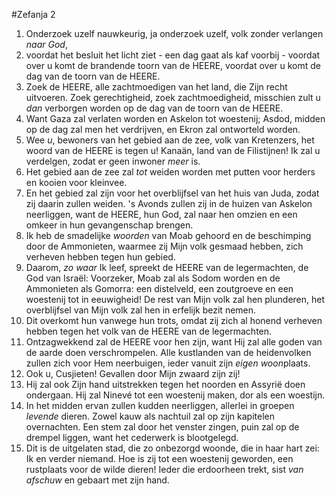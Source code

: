 #Zefanja 2
1. Onderzoek uzelf nauwkeurig, ja onderzoek uzelf, volk zonder verlangen *naar God*, 
2. voordat het besluit het licht ziet - een dag gaat als kaf voorbij - voordat over u komt de brandende toorn van de HEERE, voordat over u komt de dag van de toorn van de HEERE. 
3. Zoek de HEERE, alle zachtmoedigen van het land, die Zijn recht uitvoeren. Zoek gerechtigheid, zoek zachtmoedigheid, misschien zult u *dan* verborgen worden op de dag van de toorn van de HEERE. 
4. Want Gaza zal verlaten worden en Askelon tot woestenij; Asdod, midden op de dag zal men het verdrijven, en Ekron zal ontworteld worden. 
5. Wee *u*, bewoners van het gebied aan de zee, volk van Kretenzers, het woord van de HEERE is tegen u! Kanaän, land van de Filistijnen! Ik zal u verdelgen, zodat er geen inwoner *meer* is. 
6. Het gebied aan de zee zal *tot* weiden worden met putten voor herders en kooien voor kleinvee. 
7. En het gebied zal zijn voor het overblijfsel van het huis van Juda, zodat zij daarin zullen weiden. 's Avonds zullen zij in de huizen van Askelon neerliggen, want de HEERE, hun God, zal naar hen omzien en een omkeer in hun gevangenschap brengen. 
8. Ik heb de smadelijke *woorden* van Moab gehoord en de beschimping door de Ammonieten, waarmee zij Mijn volk gesmaad hebben, zich verheven hebben tegen hun gebied. 
9. Daarom, *zo waar* Ik leef, spreekt de HEERE van de legermachten, de God van Israël: Voorzeker, Moab zal als Sodom worden en de Ammonieten als Gomorra: een distelveld, een zoutgroeve en een woestenij tot in eeuwigheid! De rest van Mijn volk zal hen plunderen, het overblijfsel van Mijn volk zal hen in erfelijk bezit nemen.
10. Dit overkomt hun vanwege hun trots, omdat zij zich al honend verheven hebben tegen het volk van de HEERE van de legermachten.
11. Ontzagwekkend zal de HEERE voor hen zijn, want Hij zal alle goden van de aarde doen verschrompelen. Alle kustlanden van de heidenvolken zullen zich voor Hem neerbuigen, ieder vanuit zijn *eigen* *woon*plaats. 
12. Ook u, Cusjieten! Gevallen door Mijn zwaard zijn zij! 
13. Hij zal ook Zijn hand uitstrekken tegen het noorden en Assyrië doen ondergaan. Hij zal Ninevé tot een woestenij maken, dor als een woestijn. 
14. In het midden ervan zullen kudden neerliggen, allerlei in groepen *levende* dieren. Zowel kauw als nachtuil zal op zijn kapitelen overnachten. Een stem zal door het venster zingen, puin zal op de drempel liggen, want het cederwerk is blootgelegd. 
15. Dit is de uitgelaten stad, die zo onbezorgd woonde, die in haar hart zei: Ik en verder niemand. Hoe is zij tot een woestenij geworden, een rustplaats voor de wilde dieren! Ieder die erdoorheen trekt, sist *van afschuw* en gebaart met zijn hand.
